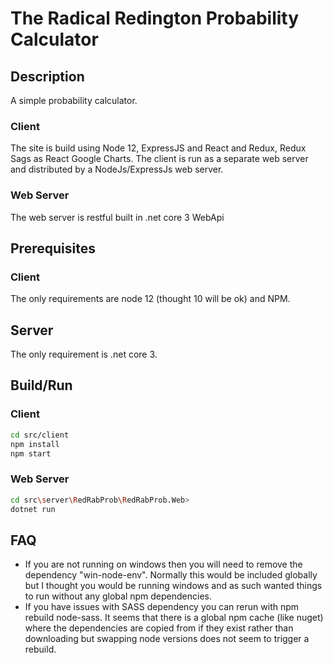 # The Radical Redington Probability Calculator

## Description

A simple probability calculator.

### Client 

The site is build using Node 12, ExpressJS and React and Redux, Redux Sags as React Google Charts. The client is run as a separate web server and distributed by a NodeJs/ExpressJs web server.

### Web Server 

The web server is restful built in .net core 3 WebApi



## Prerequisites

### Client

The only requirements are node 12 (thought 10 will be ok) and NPM.

## Server

The only requirement is .net core 3.



## Build/Run

### Client

```bash
cd src/client
npm install
npm start
```



### Web Server

```bash
cd src\server\RedRabProb\RedRabProb.Web>
dotnet run
```



## FAQ

- If you are not running on windows then you will need to remove the dependency   "win-node-env". Normally this would be included globally but I thought you would be running windows and as such wanted things to run without any global npm dependencies.
- If you have issues with SASS dependency you can rerun with npm rebuild node-sass. It seems that there is a global npm cache (like nuget) where the dependencies are copied from if they exist rather than downloading but swapping node versions does not seem to trigger a rebuild.